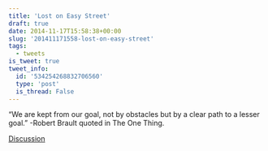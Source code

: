 ```yaml
---
title: 'Lost on Easy Street'
draft: true
date: 2014-11-17T15:58:38+00:00
slug: '201411171558-lost-on-easy-street'
tags:
  - tweets
is_tweet: true
tweet_info:
  id: '534254268832706560'
  type: 'post'
  is_thread: False
---
```




“We are kept from our goal, not by obstacles but by a clear path to a lesser goal.”  -Robert Brault quoted in The One Thing.

[Discussion](https://x.com/sytelus/status/534254268832706560)
